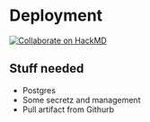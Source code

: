 # Deployment 

[![Collaborate on HackMD](https://hackmd.io/LGwdWMlvTOOfyXBzLw9hyg/badge)](https://hackmd.io/LGwdWMlvTOOfyXBzLw9hyg)


## Stuff needed

- Postgres
- Some secretz and management
- Pull artifact from Githurb
